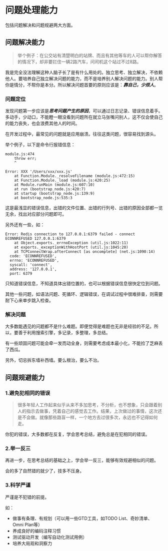 # 问题处理能力

包括问题解决和问题规避两大方面。

## 问题解决能力

> 举个例子：在公交站有清楚明白的站牌、而且有其他等车的人可以帮你解答的情况下，却非要拦住一辆2路汽车，问司机这个站过不过8路。

我是完全没法理解这种人脑子长了是有什么用处的。独立思考、独立解决，不依赖他人。要培养自己独立解决问题的能力，而不是培养别人解决问题的能力。别人帮你是情分，不帮你是本分。所以解决问题首要的原则应该是：***靠自己，少烦人***。

### 问题定位

发现问题第一步应该是***思考问题产生的原因***，可以通过日志记录、错误信息着手。多动手，少动口，不能瞪一眼没看到问题所在就立马张嘴问别人，这不仅会使自己的能力丧失，也会浪费其他人的时间。

在开发过程中，最常见的问题就是应用崩溃。往往这类问题，很容易找到源头。

举个例子，以下是命令行报错信息：

```
module.js:474
    throw err;
    ^

Error: XXX '/Users/xxx/xxx.js'
    at Function.Module._resolveFilename (module.js:472:15)
    at Function.Module._load (module.js:420:25)
    at Module.runMain (module.js:607:10)
    at run (bootstrap_node.js:420:7)
    at startup (bootstrap_node.js:139:9)
    at bootstrap_node.js:535:3
```

这是最浅显的错误信息，出错的文件位置、出错的行列号、出错的原因全部都一览无余，找出对应部分问题即可。


另外还有一些，如：

```
Error: Redis connection to 127.0.0.1:6379 failed - connect ECONNREFUSED 127.0.0.1:6379
    at Object.exports._errnoException (util.js:1022:11)
    at exports._exceptionWithHostPort (util.js:1045:20)
    at TCPConnectWrap.afterConnect [as oncomplete] (net.js:1090:14)
  code: 'ECONNREFUSED',
  errno: 'ECONNREFUSED',
  syscall: 'connect',
  address: '127.0.0.1',
  port: 6379
```

只知道错误信息，不知道具体出错位置的，也可以根据错误信息很快定位到问题。

其他一些问题，如语法问题、死循环、逻辑错误，在调试过程中很难排查，则需要耐下心来单步跳入检查。

### 解决问题

大多数能遇见的问题都不是什么难题。即便觉得是难题也无非是经验的不足。所以，要善于利用搜索引擎，多记录，多整理，多总结。

有一些顽固问题可能会牵一发而动全身，则需要考虑成本最小化，不能捡了芝麻丢了西瓜。

另外，切忌拆东墙补西墙。要么根治，要么不治。

## 问题规避能力

### 1.避免犯相同的错误

>  很多年轻人工作起来似乎从来不多加思考，不分析，也不想象，只会跟着别人的指示去做事，凭着自己的感觉去工作。结果，上次做过的事情，这次还是不会做。就像那些路盲一样，一个地方去过很多次，永远也不记得如何走。

你犯的错误，大多数都在反复，学会思考总结，避免总是在犯相同的错误。

### 2.举一反三

再进一步，在思考总结的基础之上，学会举一反三，能够有效规避相似的问题。

会的多了自然错的就少了，技多不压身。

### 3.科学严谨

严谨是不犯错的前提。

如：

* 做事有条理、有规划（可以用一些GTD工具，如TODO List、奇妙清单、Omni Plan等）
* 养成良好的编码注释习惯
* 测试驱动开发（编写自动化测试用例）
* 培养大局观和洞察力
